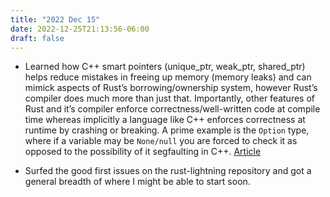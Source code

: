 ```yaml
---
title: "2022 Dec 15"
date: 2022-12-25T21:13:56-06:00
draft: false
---
```


- Learned how C++ smart pointers (unique_ptr, weak_ptr, shared_ptr) helps reduce mistakes in freeing up memory (memory leaks) and can mimick aspects of Rust’s borrowing/ownership system, however Rust’s compiler does much more than just that. Importantly, other features of Rust and it’s compiler enforce correctness/well-written code at compile time whereas implicitly a language like C++ enforces correctness at runtime by crashing or breaking. A prime example is the `Option` type, where if a variable may be `None/null` you are forced to check it as opposed to the possibility of it segfaulting in C++. [Article](https://conscientiousprogrammer.com/blog/2014/12/21/how-to-think-about-rust-ownership-versus-c-plus-plus-unique-ptr/)

- Surfed the good first issues on the rust-lightning repository and got a general breadth of where I might be able to start soon.
